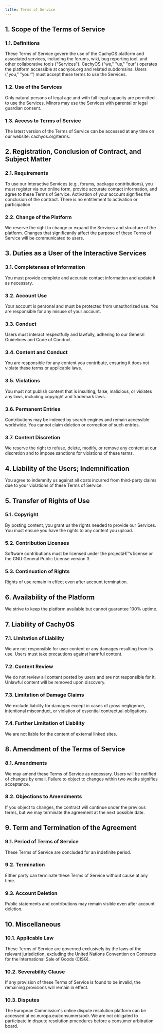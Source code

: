 ```yaml
---
title: Terms of Service
---
```


## 1. Scope of the Terms of Service

### 1.1. Definitions

These Terms of Service govern the use of the CachyOS platform and associated services, including the forums, wiki, bug reporting tool, and other collaborative tools ("Services"). CachyOS ("we," "us," "our") operates the platform accessible at cachyos.org and related subdomains. Users ("you," "your") must accept these terms to use the Services.

### 1.2. Use of the Services

Only natural persons of legal age and with full legal capacity are permitted to use the Services. Minors may use the Services with parental or legal guardian consent.

### 1.3. Access to Terms of Service

The latest version of the Terms of Service can be accessed at any time on our website: cachyos.org/terms.

## 2. Registration, Conclusion of Contract, and Subject Matter

### 2.1. Requirements

To use our Interactive Services (e.g., forums, package contributions), you must register via our online form, provide accurate contact information, and agree to these Terms of Service. Activation of your account signifies the conclusion of the contract. There is no entitlement to activation or participation.

### 2.2. Change of the Platform

We reserve the right to change or expand the Services and structure of the platform. Changes that significantly affect the purpose of these Terms of Service will be communicated to users.

## 3. Duties as a User of the Interactive Services

### 3.1. Completeness of Information

You must provide complete and accurate contact information and update it as necessary.

### 3.2. Account Use

Your account is personal and must be protected from unauthorized use. You are responsible for any misuse of your account.

### 3.3. Conduct

Users must interact respectfully and lawfully, adhering to our General Guidelines and Code of Conduct.

### 3.4. Content and Conduct

You are responsible for any content you contribute, ensuring it does not violate these terms or applicable laws.

### 3.5. Violations

You must not publish content that is insulting, false, malicious, or violates any laws, including copyright and trademark laws.

### 3.6. Permanent Entries

Contributions may be indexed by search engines and remain accessible worldwide. You cannot claim deletion or correction of such entries.

### 3.7. Content Discretion

We reserve the right to refuse, delete, modify, or remove any content at our discretion and to impose sanctions for violations of these terms.

## 4. Liability of the Users; Indemnification

You agree to indemnify us against all costs incurred from third-party claims due to your violations of these Terms of Service.

## 5. Transfer of Rights of Use

### 5.1. Copyright

By posting content, you grant us the rights needed to provide our Services. You must ensure you have the rights to any content you upload.

### 5.2. Contribution Licenses

Software contributions must be licensed under the projectâ€™s license or the GNU General Public License version 3.

### 5.3. Continuation of Rights

Rights of use remain in effect even after account termination.

## 6. Availability of the Platform

We strive to keep the platform available but cannot guarantee 100% uptime.

## 7. Liability of CachyOS

### 7.1. Limitation of Liability

We are not responsible for user content or any damages resulting from its use. Users must take precautions against harmful content.

### 7.2. Content Review

We do not review all content posted by users and are not responsible for it. Unlawful content will be removed upon discovery.

### 7.3. Limitation of Damage Claims

We exclude liability for damages except in cases of gross negligence, intentional misconduct, or violation of essential contractual obligations.

### 7.4. Further Limitation of Liability

We are not liable for the content of external linked sites.

## 8. Amendment of the Terms of Service

### 8.1. Amendments

We may amend these Terms of Service as necessary. Users will be notified of changes by email. Failure to object to changes within two weeks signifies acceptance.

### 8.2. Objections to Amendments

If you object to changes, the contract will continue under the previous terms, but we may terminate the agreement at the next possible date.

## 9. Term and Termination of the Agreement

### 9.1. Period of Terms of Service

These Terms of Service are concluded for an indefinite period.

### 9.2. Termination

Either party can terminate these Terms of Service without cause at any time.

### 9.3. Account Deletion

Public statements and contributions may remain visible even after account deletion.

## 10. Miscellaneous

### 10.1. Applicable Law

These Terms of Service are governed exclusively by the laws of the relevant jurisdiction, excluding the United Nations Convention on Contracts for the International Sale of Goods (CISG).

### 10.2. Severability Clause

If any provision of these Terms of Service is found to be invalid, the remaining provisions will remain in effect.

### 10.3. Disputes

The European Commission's online dispute resolution platform can be accessed at ec.europa.eu/consumers/odr. We are not obligated to participate in dispute resolution procedures before a consumer arbitration board.
